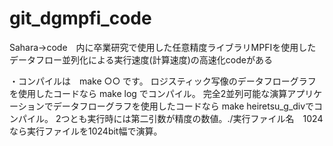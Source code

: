 # git_dgmpfi_code

Sahara->code　内に卒業研究で使用した任意精度ライブラリMPFIを使用したデータフロー並列化による実行速度(計算速度)の高速化codeがある

・コンパイルは　make ○○ です。
  ロジスティック写像のデータフローグラフを使用したコードなら make log でコンパイル。
  完全2並列可能な演算アプリケーションでデータフローグラフを使用したコードなら make heiretsu_g_divでコンパイル。
  2つとも実行時には第二引数が精度の数値。./実行ファイル名　1024　なら実行ファイルを1024bit幅で演算。
